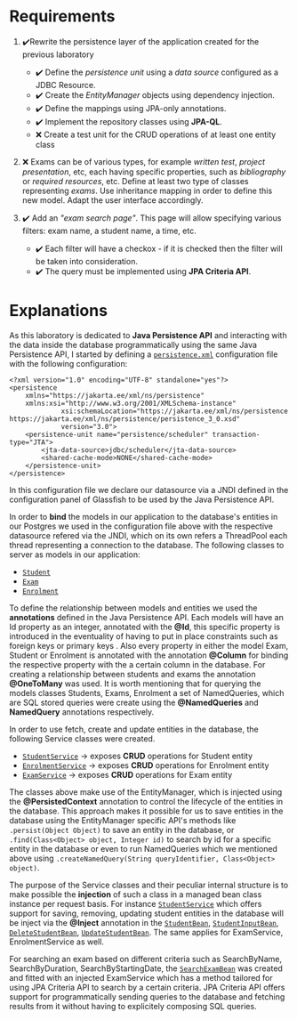
# **Requirements**

1. ✔️Rewrite the persistence layer of the application created for the previous laboratory
	-  ✔️ Define the  _persistence unit_  using a  _data source_  configured as a JDBC Resource.
	 -  ✔️ Create the  _EntityManager_  objects using dependency injection.
	- ✔️ Define the mappings using JPA-only annotations.
	- ✔️ Implement the repository classes using  **JPA-QL**.
	- ❌ Create a test unit for the CRUD operations of at least one entity class

2. ❌ Exams can be of various types, for example _written test_, _project presentation_, etc, each having specific properties, such as _bibliography_ or _required resources_, etc. Define at least two type of classes representing _exams_. Use inheritance mapping in order to define this new model. Adapt the user interface accordingly.

4. ✔️ Add an _"exam search page"_. This page will allow specifying various filters: exam name, a student name, a time, etc.
	 -  ✔️ Each filter will have a checkox - if it is checked then the filter will be taken into consideration.
	 -  ✔️ The query must be implemented using  **JPA Criteria API**.


# **Explanations**

As this laboratory is dedicated to **Java Persistence API** and interacting with the data inside the database programmatically using the same Java Persistence API, I started by defining a [`persistence.xml`](https://github.com/IonitaCatalin/JavaTechnologies/blob/main/Labs5/src/main/resources/META-INF/persistence.xml)  configuration file with the following configuration: 

```
<?xml version="1.0" encoding="UTF-8" standalone="yes"?>
<persistence
	xmlns="https://jakarta.ee/xml/ns/persistence"
	xmlns:xsi="http://www.w3.org/2001/XMLSchema-instance"
             xsi:schemaLocation="https://jakarta.ee/xml/ns/persistence https://jakarta.ee/xml/ns/persistence/persistence_3_0.xsd"
             version="3.0">
	<persistence-unit name="persistence/scheduler" transaction-type="JTA">
		<jta-data-source>jdbc/scheduler</jta-data-source>
		<shared-cache-mode>NONE</shared-cache-mode>
	</persistence-unit>
</persistence>
```

In this configuration file we declare our datasource via a JNDI defined in the configuration panel of Glassfish to be used by the Java Persistence API. 

In order to **bind** the models in our application to the database's entities in our Postgres we used in the configuration file above with the respective datasource refered via the JNDI, which on its own refers a ThreadPool each thread representing a connection to the database. The following classes to server as models in our application: 

-	[`Student`](https://github.com/IonitaCatalin/JavaTechnologies/blob/main/Labs5/src/main/java/com/jtechnologies/labs5/models/Student.java) 
-	[`Exam`](https://github.com/IonitaCatalin/JavaTechnologies/blob/main/Labs5/src/main/java/com/jtechnologies/labs5/models/Exam.java) 
-	[`Enrolment`](https://github.com/IonitaCatalin/JavaTechnologies/blob/main/Labs5/src/main/java/com/jtechnologies/labs5/models/Enrolment.java) 

To define the relationship between models and entities we used the **annotations** defined in the Java Persistence API. Each models will have an Id property as an integer, annotated with the **@Id**, this specific property is introduced in the eventuality of having to put in place constraints such as foreign keys or primary keys  . Also every property in either the model Exam, Student or Enrolment is annotated with the annotation **@Column** for binding the respective property with the a certain column in the database. For creating a relationship between students and exams the annotation **@OneToMany** was used. It is worth mentioning that for querying the models classes Students, Exams, Enrolment a set of NamedQueries, which are SQL stored queries were create using the **@NamedQueries** and **NamedQuery** annotations respectively.

In order to use fetch, create and update entities in the database, the following Service classes were created.

-	[`StudentService`](https://github.com/IonitaCatalin/JavaTechnologies/blob/main/Labs5/src/main/java/com/jtechnologies/labs5/service/StudentService.java) -> exposes **CRUD** operations for Student entity
-	[`EnrolmentService`](https://github.com/IonitaCatalin/JavaTechnologies/blob/main/Labs5/src/main/java/com/jtechnologies/labs5/service/EnrolmentService.java) -> exposes **CRUD** operations for Enrolment entity
-	[`ExamService`](https://github.com/IonitaCatalin/JavaTechnologies/blob/main/Labs5/src/main/java/com/jtechnologies/labs5/service/ExamService.java) -> exposes **CRUD** operations for Exam entity

The classes above make use of the EntityManager, which is injected using the **@PersistedContext** annotation to control the lifecycle of the entities in the database. This approach makes it possible for us to save entities in the database using the EntityManager specific API's methods like `.persist(Object Object)` to save an entity in the database, or `.find(Class<Object> object, Integer id)` to search by id for a specific entity in the database or even to run NamedQueries which we mentioned above using `.createNamedQuery(String queryIdentifier, Class<Object> object)`.

The purpose of the Service classes and their peculiar internal structure is to make possible the **injection** of such a class in a managed bean class instance per request basis. For instance [`StudentService`](https://github.com/IonitaCatalin/JavaTechnologies/blob/main/Labs5/src/main/java/com/jtechnologies/labs5/service/StudentService.java) which offers support for saving, removing, updating student entities in the database will be inject via the **@Inject** annotation in the [`StudentBean`](https://github.com/IonitaCatalin/JavaTechnologies/blob/main/Labs5/src/main/java/com/jtechnologies/labs5/beans/StudentBean.java), [`StudentInputBean`](https://github.com/IonitaCatalin/JavaTechnologies/blob/main/Labs5/src/main/java/com/jtechnologies/labs5/beans/StudentInputBean.java), [`DeleteStudentBean`](https://github.com/IonitaCatalin/JavaTechnologies/blob/main/Labs5/src/main/java/com/jtechnologies/labs5/beans/DeleteStudentBean.java), [`UpdateStudentBean`](https://github.com/IonitaCatalin/JavaTechnologies/blob/main/Labs5/src/main/java/com/jtechnologies/labs5/beans/UpdateStudentBean.java). The same applies for ExamService, EnrolmentService as well.

For searching an exam based on different criteria such as SearchByName, SearchByDuration, SearchByStartingDate, the [`SearchExamBean`](https://github.com/IonitaCatalin/JavaTechnologies/blob/main/Labs5/src/main/java/com/jtechnologies/labs5/beans/SearchExamBean.java) was created and fitted with an injected ExamService which has a method tailored for using JPA Criteria API to search by a certain criteria. JPA Criteria API offers support for programmatically sending queries to the database and fetching results from it without having to explicitely composing SQL queries. 













